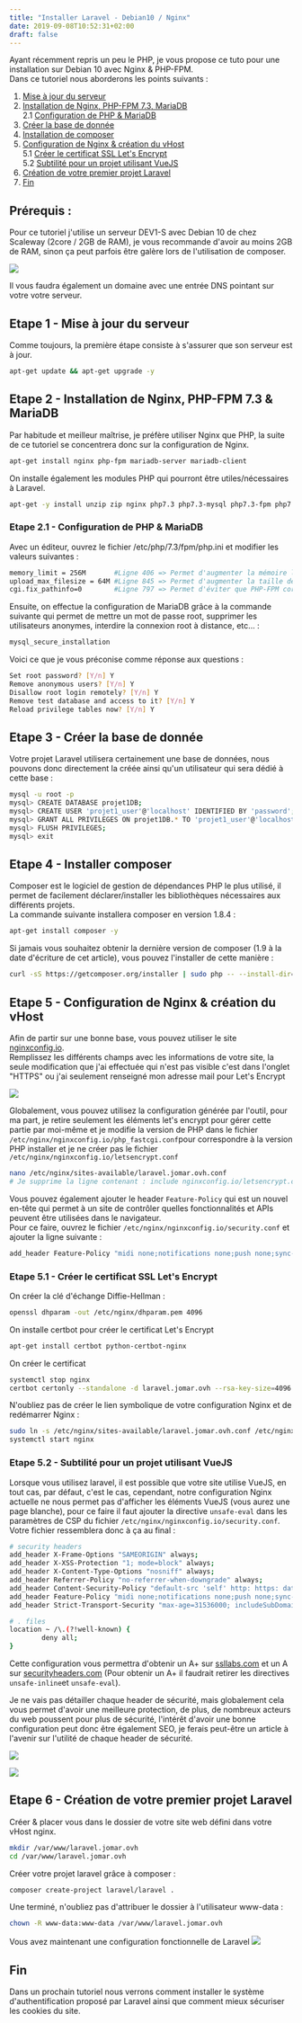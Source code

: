```yaml
---
title: "Installer Laravel - Debian10 / Nginx"
date: 2019-09-08T10:52:31+02:00
draft: false
---
```


Ayant récemment repris un peu le PHP, je vous propose ce tuto pour une installation sur Debian 10 avec Nginx & PHP-FPM.  
Dans ce tutoriel nous aborderons les points suivants :  

1. [Mise à jour du serveur](#etape1)
2. [Installation de Nginx, PHP-FPM 7.3, MariaDB](#etape2)  
  2.1 [Configuration de PHP & MariaDB](#etape21)
3. [Créer la base de donnée](#etape3)
4. [Installation de composer](#etape4)
5. [Configuration de Nginx & création du vHost](#etape5)  
  5.1 [Créer le certificat SSL Let's Encrypt](#etape51)  
  5.2 [Subtilité pour un projet utilisant VueJS](#etape52)
6. [Création de votre premier projet Laravel](#etape6)
7. [Fin](#etape7)

## Prérequis :
Pour ce tutoriel j'utilise un serveur DEV1-S avec Debian 10 de chez Scaleway (2core / 2GB de RAM), je vous recommande d'avoir au moins 2GB de RAM, sinon ça peut parfois être galère lors de l'utilisation de composer.

![](/images/2019/php/laravel_hostnamectl.png)

Il vous faudra également un domaine avec une entrée DNS pointant sur votre votre serveur.

## Etape 1 - Mise à jour du serveur <a name="etape1"></a>
Comme toujours, la première étape consiste à s'assurer que son serveur est à jour.
```bash
apt-get update && apt-get upgrade -y
```

## Etape 2 - Installation de Nginx, PHP-FPM 7.3 & MariaDB <a name="etape2"></a>
Par habitude et meilleur maîtrise, je préfère utiliser Nginx que PHP, la suite de ce tutoriel se concentrera donc sur la configuration de Nginx.
```bash
apt-get install nginx php-fpm mariadb-server mariadb-client
```

On installe également les modules PHP qui pourront être utiles/nécessaires à Laravel.
```bash
apt-get -y install unzip zip nginx php7.3 php7.3-mysql php7.3-fpm php7.3-mbstring php7.3-xml php7.3-curl
```

### Etape 2.1 - Configuration de PHP & MariaDB <a name="etape21"></a>
Avec un éditeur, ouvrez le fichier /etc/php/7.3/fpm/php.ini et modifier les valeurs suivantes :
```bash
memory_limit = 256M       #Ligne 406 => Permet d'augmenter la mémoire limite qu'un script est autorisé à utiliser
upload_max_filesize = 64M #Ligne 845 => Permet d'augmenter la taille des fichiers uploadés
cgi.fix_pathinfo=0        #Ligne 797 => Permet d'éviter que PHP-FPM corrige les chemins qui lui sont envoyé et donc éviter l'éxécution de scripts non désirés
```

Ensuite, on effectue la configuration de MariaDB grâce à la commande suivante qui permet de mettre un mot de passe root, supprimer les utilisateurs anonymes, interdire la connexion root à distance, etc... :
```bash
mysql_secure_installation
```
 
Voici ce que je vous préconise comme réponse aux questions :
```bash
Set root password? [Y/n] Y
Remove anonymous users? [Y/n] Y
Disallow root login remotely? [Y/n] Y
Remove test database and access to it? [Y/n] Y
Reload privilege tables now? [Y/n] Y
```

## Etape 3 - Créer la base de donnée <a name="etape3"></a>
Votre projet Laravel utilisera certainement une base de données, nous pouvons donc directement la créée ainsi qu'un utilisateur qui sera dédié à cette base :
```bash
mysql -u root -p
mysql> CREATE DATABASE projet1DB;
mysql> CREATE USER 'projet1_user'@'localhost' IDENTIFIED BY 'password';
mysql> GRANT ALL PRIVILEGES ON projet1DB.* TO 'projet1_user'@'localhost';
mysql> FLUSH PRIVILEGES;
mysql> exit
```

## Etape 4 - Installer composer <a name="etape4"></a>
Composer est le logiciel de gestion de dépendances PHP le plus utilisé, il permet de facilement déclarer/installer les bibliothèques nécessaires aux différents projets.  
La commande suivante installera composer en version 1.8.4 :
```bash
apt-get install composer -y
```

Si jamais vous souhaitez obtenir la dernière version de composer (1.9 à la date d'écriture de cet article), vous pouvez l'installer de cette manière :
```bash
curl -sS https://getcomposer.org/installer | sudo php -- --install-dir=/usr/bin --filename=composer
```

## Etape 5 - Configuration de Nginx & création du vHost <a name="etape5"></a>
Afin de partir sur une bonne base, vous pouvez utiliser le site [nginxconfig.io](https://nginxconfig.io).  
Remplissez les différents champs avec les informations de votre site, la seule modification que j'ai effectuée qui n'est pas visible c'est dans l'onglet "HTTPS" ou j'ai seulement renseigné mon adresse mail pour Let's Encrypt

![](/images/2019/php/laravel_nginxconfig.png)

Globalement, vous pouvez utilisez la configuration générée par l'outil, pour ma part, je retire seulement les éléments let's encrypt pour gérer cette partie par moi-même et je modifie la version de PHP dans le fichier ```/etc/nginx/nginxconfig.io/php_fastcgi.conf```pour correspondre à la version PHP installer et je ne créer pas le fichier ```/etc/nginx/nginxconfig.io/letsencrypt.conf```

```bash
nano /etc/nginx/sites-available/laravel.jomar.ovh.conf
# Je supprime la ligne contenant : include nginxconfig.io/letsencrypt.conf
```

Vous pouvez également ajouter le header ```Feature-Policy``` qui est un nouvel en-tête qui permet à un site de contrôler quelles fonctionnalités et APIs peuvent être utilisées dans le navigateur.  
Pour ce faire, ouvrez le fichier ```/etc/nginx/nginxconfig.io/security.conf``` et ajouter la ligne suivante :
```bash
add_header Feature-Policy "midi none;notifications none;push none;sync-xhr none;microphone none;camera none;magnetometer none;gyroscope none;speaker self;vibrate none;fullscreen self;payment none;";
```

### Etape 5.1 - Créer le certificat SSL Let's Encrypt <a name="etape51"></a>
On créer la clé d'échange Diffie-Hellman :
```bash
openssl dhparam -out /etc/nginx/dhparam.pem 4096
```

On installe certbot pour créer le certificat Let's Encrypt
```bash
apt-get install certbot python-certbot-nginx 
```

On créer le certificat
```bash
systemctl stop nginx
certbot certonly --standalone -d laravel.jomar.ovh --rsa-key-size=4096
```

N'oubliez pas de créer le lien symbolique de votre configuration Nginx et de redémarrer Nginx :
```bash
sudo ln -s /etc/nginx/sites-available/laravel.jomar.ovh.conf /etc/nginx/sites-enabled/
systemctl start nginx
```

### Etape 5.2 - Subtilité pour un projet utilisant VueJS <a name="etape52"></a>
Lorsque vous utilisez laravel, il est possible que votre site utilise VueJS, en tout cas, par défaut, c'est le cas, cependant, notre configuration Nginx actuelle ne nous permet pas d'afficher les éléments VueJS (vous aurez une page blanche), pour ce faire il faut ajouter la directive ```unsafe-eval``` dans les paramètres de CSP du fichier ```/etc/nginx/nginxconfig.io/security.conf```. Votre fichier ressemblera donc à ça au final :

```bash
# security headers
add_header X-Frame-Options "SAMEORIGIN" always;
add_header X-XSS-Protection "1; mode=block" always;
add_header X-Content-Type-Options "nosniff" always;
add_header Referrer-Policy "no-referrer-when-downgrade" always;
add_header Content-Security-Policy "default-src 'self' http: https: data: blob: 'unsafe-inline'" always;
add_header Feature-Policy "midi none;notifications none;push none;sync-xhr none;microphone none;camera none;magnetometer none;gyroscope none;speaker self;vibrate none;fullscreen self;payment none;";
add_header Strict-Transport-Security "max-age=31536000; includeSubDomains; preload" always;

# . files
location ~ /\.(?!well-known) {
        deny all;
}
```

Cette configuration vous permettra d'obtenir un A+ sur [ssllabs.com](https://www.ssllabs.com/ssltest/) et un A sur [securityheaders.com](https://securityheaders.com) (Pour obtenir un A+ il faudrait retirer les directives ```unsafe-inline```et ```unsafe-eval```).

Je ne vais pas détailler chaque header de sécurité, mais globalement cela vous permet d'avoir une meilleure protection, de plus, de nombreux acteurs du web poussent pour plus de sécurité, l'intérêt d'avoir une bonne configuration peut donc être également SEO, je ferais peut-être un article à l'avenir sur l'utilité de chaque header de sécurité.

![](/images/2019/php/laravel_ssllabs.png)

![](/images/2019/php/laravel_securityheaders.png)

## Etape 6 - Création de votre premier projet Laravel <a name="etape6"></a>
Créer & placer vous dans le dossier de votre site web défini dans votre vHost nginx.
```bash
mkdir /var/www/laravel.jomar.ovh
cd /var/www/laravel.jomar.ovh
```

Créer votre projet laravel grâce à composer :
```bash
composer create-project laravel/laravel .
```

Une terminé, n'oubliez pas d'attribuer le dossier à l'utilisateur www-data :
```bash
chown -R www-data:www-data /var/www/laravel.jomar.ovh
```

Vous avez maintenant une configuration fonctionnelle de Laravel
![](/images/2019/php/laravel_finish.png)

## Fin <a name="etape7"></a>

Dans un prochain tutoriel nous verrons comment installer le système d'authentification proposé par Laravel ainsi que comment mieux sécuriser les cookies du site.